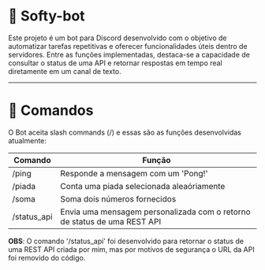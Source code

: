 # 🤖 Softy-bot

Este projeto é um bot para Discord desenvolvido com o objetivo de automatizar tarefas repetitivas e oferecer funcionalidades úteis dentro de servidores. 
Entre as funções implementadas, destaca-se a capacidade de consultar o status de uma API e retornar respostas em tempo real diretamente em um canal de texto.

---

# 📜 Comandos

O Bot aceita slash commands (/) e essas são as funções desenvolvidas atualmente:

|Comando     |Função                                                                   |
|------------|-------------------------------------------------------------------------|
|/ping       |Responde a mensagem com um 'Pong!'                                       |
|/piada      |Conta uma piada selecionada aleaóriamente                                |
|/soma       |Soma dois números fornecidos                                             |
|/status_api |Envia uma mensagem personalizada com o retorno de status de uma REST API |

**OBS**: O comando '/status_api' foi desenvolvido para retornar o status de uma REST API criada por mim, mas por motivos de segurança o URL da API foi removido do código.

